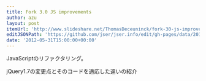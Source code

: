 ```yaml
---
title: Fork 3.0 JS improvements
author: azu
layout: post
itemUrl: 'http://www.slideshare.net/ThomasDeceuninck/fork-30-js-improvements-12894157'
editJSONPath: 'https://github.com/jser/jser.info/edit/gh-pages/data/2012/05/index.json'
date: '2012-05-31T15:00:00+00:00'
---
```

JavaScriptのリファクタリング。

jQuery1.7の変更点とそのコードを適応した違いの紹介
